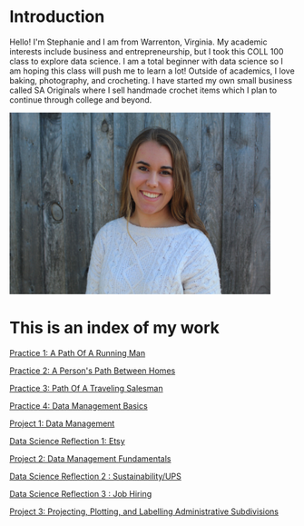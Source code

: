 # Introduction

Hello! I'm Stephanie and I am from Warrenton, Virginia. My academic interests include business and entrepreneurship, but I took this COLL 100 class to explore data science. I am a total beginner with data science so I am hoping this class will push me to learn a lot! Outside of academics, I love baking, photography, and crocheting. I have started my own small business called SA Originals where I sell handmade crochet items which I plan to continue through college and beyond. 

<img src="profile_picture.JPG" width="460" height="320" >


# This is an index of my work
[Practice 1: A Path Of A Running Man](practice1.md)

[Practice 2: A Person's Path Between Homes](practice2.md)

[Practice 3: Path Of A Traveling Salesman](practice3.md)

[Practice 4: Data Management Basics](practice4.md)

[Project 1: Data Management](project1.md)

[Data Science Reflection 1: Etsy](reflection1.md)

[Project 2: Data Management Fundamentals](project2.md)

[Data Science Reflection 2 : Sustainability/UPS](reflection2.md)

[Data Science Reflection 3 : Job Hiring](reflection3.md)

[Project 3: Projecting, Plotting, and Labelling Administrative Subdivisions](project3.md)

